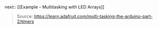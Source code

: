 next:: [[Example - Multitasking with LED Arrays]]

> Source: https://learn.adafruit.com/multi-tasking-the-arduino-part-2/timers